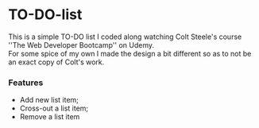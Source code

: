 # TO-DO-list

This is a simple TO-DO list I coded along watching Colt Steele's course ''The Web Developer Bootcamp'' on Udemy.
<br>For some spice of my own I made the design a bit different so as to not be an exact copy of Colt's work.

### Features
* Add new list item;
* Cross-out a list item;
* Remove a list item
